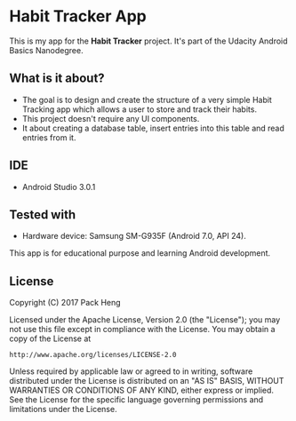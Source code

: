 # Habit Tracker App
This is my app for the **Habit Tracker** project. It's part of the Udacity Android Basics Nanodegree.

## What is it about?
* The goal is to design and create the structure of a very simple Habit Tracking app which allows a user to store and track their habits.
* This project doesn't require any UI components.
* It about creating a database table, insert entries into this table and read entries from it.

## IDE
* Android Studio 3.0.1

## Tested with
* Hardware device: Samsung SM-G935F (Android 7.0, API 24).

This app is for educational purpose and learning Android development.


## License
Copyright (C) 2017 Pack Heng

Licensed under the Apache License, Version 2.0 (the "License");
you may not use this file except in compliance with the License.
You may obtain a copy of the License at

    http://www.apache.org/licenses/LICENSE-2.0

Unless required by applicable law or agreed to in writing, software
distributed under the License is distributed on an "AS IS" BASIS,
WITHOUT WARRANTIES OR CONDITIONS OF ANY KIND, either express or implied.
See the License for the specific language governing permissions and
limitations under the License.
